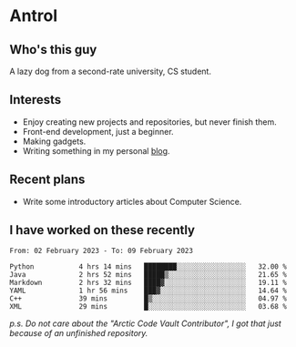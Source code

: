 # Antrol

## Who's this guy

A lazy dog from a second-rate university, CS student.

## Interests

* Enjoy creating new projects and repositories, but never finish them.
* Front-end development, just a beginner.
* Making gadgets.
* Writing something in my personal [blog](https://blog.antrol.xyz/).

## Recent plans

* Write some introductory articles about Computer Science.

<!--
* Try to develop a website for [Anime4KCPP](https://github.com/TianZerL/Anime4KCPP).
* Develop a Markdown renderer which user can customize its css, of course it is GUI-based.~~(If I could finish  it before getting bored)~~
* Work with my [teammates](https://github.com/SWJTU-Lazy-Dogs).
* Find something interests me, as a hobby after finishing my ~~boring~~ homework.
-->

## I have worked on these recently

<!--START_SECTION:waka-->

```text
From: 02 February 2023 - To: 09 February 2023

Python           4 hrs 14 mins   ████████░░░░░░░░░░░░░░░░░   32.00 %
Java             2 hrs 52 mins   █████▒░░░░░░░░░░░░░░░░░░░   21.65 %
Markdown         2 hrs 32 mins   ████▓░░░░░░░░░░░░░░░░░░░░   19.11 %
YAML             1 hr 56 mins    ███▓░░░░░░░░░░░░░░░░░░░░░   14.64 %
C++              39 mins         █▒░░░░░░░░░░░░░░░░░░░░░░░   04.97 %
XML              29 mins         █░░░░░░░░░░░░░░░░░░░░░░░░   03.68 %
```

<!--END_SECTION:waka-->

*p.s.  Do not care about the "Arctic Code Vault Contributor", I got that just because of an unfinished repository.*

<!--
**qzmlgfj/qzmlgfj** is a ✨ _special_ ✨ repository because its `README.md` (this file) appears on your GitHub profile.

Here are some ideas to get you started:

- 🔭 I’m currently working on ...
- 🌱 I’m currently learning ...
- 👯 I’m looking to collaborate on ...
- 🤔 I’m looking for help with ...
- 💬 Ask me about ...
- 📫 How to reach me: ...
- 😄 Pronouns: ...
- ⚡ Fun fact: ...
-->
